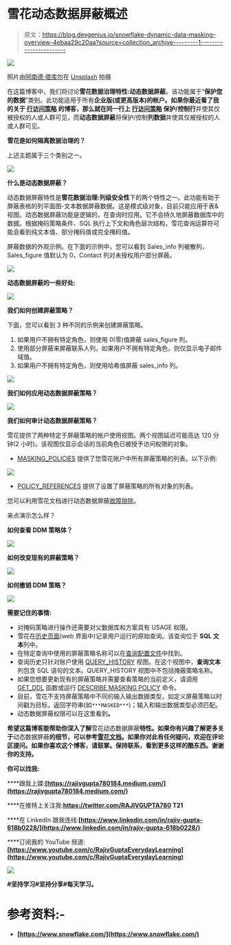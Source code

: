 # 雪花动态数据屏蔽概述

> 原文：<https://blog.devgenius.io/snowflake-dynamic-data-masking-overview-4ebaa29c20aa?source=collection_archive---------1----------------------->

![](img/d81b489564823921a2e8d460a657670a.png)

照片由[阿南德·塔库尔](https://unsplash.com/@oversorted?utm_source=medium&utm_medium=referral)在 [Unsplash](https://unsplash.com?utm_source=medium&utm_medium=referral) 拍摄

在这篇博客中，我们将讨论**雪花数据治理特性:动态数据屏蔽**。该功能属于“**保护您的数据**”类别。此功能适用于所有**企业版(或更高版本)**的帐户。如果你最近看了我的关于 [**行访问策略**](https://rajivgupta780184.medium.com/snowflake-data-governance-row-access-policy-overview-91b50d604a57) 的博客，那么就在同一行上 [**行访问策略**](https://rajivgupta780184.medium.com/snowflake-data-governance-row-access-policy-overview-91b50d604a57) 保护/控制**行**并使其仅被授权的人或人群可见，而**动态数据屏蔽**将保护/控制**列数据**并使其仅被授权的人或人群可见。

**雪花是如何隔离数据治理的？**

上述主题属于三个类别之一。

![](img/2ee1d3c02fe438e200674cb7d06445a5.png)

**什么是动态数据屏蔽？**

动态数据屏蔽特性是**雪花数据治理:列级安全性**下的两个特性之一。此功能有助于屏蔽表格的列平面图-文本数据屏蔽数据。这是模式级对象，目前只能应用于表&视图。动态数据屏蔽功能是逻辑的，在查询时应用。它不会持久地屏蔽数据库中的数据。根据掩码策略条件、SQL 执行上下文和角色层次结构，雪花查询运算符可能会看到纯文本值、部分掩码值或完全掩码值。

屏蔽数据的外观示例。在下面的示例中，您可以看到 Sales_info 列被散列，Sales_figure 值默认为 0，Contact 列对未授权用户部分屏蔽。

![](img/2515f2e90e7519d00edc98ebbc9a2dae.png)

**动态数据屏蔽的一些好处:**

![](img/f5511626f819db423e0f06900edfec2c.png)

**我们如何创建屏蔽策略？**

下面，您可以看到 3 种不同的示例来创建屏蔽策略。

1.  如果用户不拥有特定角色，则使用 0(零)值屏蔽 sales_figure 列。
2.  使用部分屏蔽来屏蔽联系人列，如果用户不拥有特定角色，则仅显示电子邮件域值。
3.  如果用户不拥有特定角色，则使用哈希值屏蔽 sales_info 列。

![](img/7a0ad2ee5cc9ae46d9df0c0ef600721a.png)

**我们如何应用动态数据屏蔽策略？**

![](img/47fdbbca9fdf723b9823b09b92b1f6ae.png)

**我们如何审计动态数据屏蔽策略？**

雪花提供了两种特定于屏蔽策略的帐户使用视图。两个视图延迟可能高达 120 分钟(2 小时)。该视图仅显示会话的当前角色已被授予访问权限的对象。

*   [MASKING_POLICIES](https://docs.snowflake.com/en/sql-reference/account-usage/masking_policies.html) 提供了您雪花账户中所有屏蔽策略的列表。以下示例:

![](img/5466d3a248c16b9b9688c7247b491adf.png)

*   [POLICY_REFERENCES](https://docs.snowflake.com/en/sql-reference/account-usage/policy_references.html) 提供了设置了屏蔽策略的所有对象的列表。

您可以利用雪花文档进行动态数据屏蔽[故障排除](https://docs.snowflake.com/en/user-guide/security-column-ddm-intro.html#troubleshooting-dynamic-data-masking)。

来点演示怎么样？

**如何查看 DDM 策略体？**

![](img/753e03de0fc9252cb3be9b2a46e299bd.png)

**如何改变现有的屏蔽策略？**

![](img/76bd579199f997d286fccce047ade147.png)

**如何撤销 DDM 策略？**

![](img/214c6e930699304b8ae8a165493ff469.png)

**需要记住的事情:**

*   对掩码策略进行操作还需要对父数据库和方案具有 USAGE 权限。
*   雪花在[历史页面](https://docs.snowflake.com/en/user-guide/ui-history.html)(web 界面中)记录用户运行的原始查询。该查询位于 **SQL 文本**列中。
*   在特定查询中使用的屏蔽策略名称可以在[查询配置文件](https://docs.snowflake.com/en/user-guide/ui-query-profile.html)中找到。
*   查询历史只针对账户使用 [QUERY_HISTORY](https://docs.snowflake.com/en/sql-reference/account-usage/query_history.html) 视图。在这个视图中，**查询文本**列包含 SQL 语句的文本。QUERY_HISTORY 视图中不包括掩蔽策略名称。
*   如果您想要更新现有的屏蔽策略并需要查看策略的当前定义，请调用 [GET_DDL](https://docs.snowflake.com/en/sql-reference/functions/get_ddl.html) 函数或运行 [DESCRIBE MASKING POLICY](https://docs.snowflake.com/en/sql-reference/sql/desc-masking-policy.html) 命令。
*   目前，雪花不支持屏蔽策略中不同的输入输出数据类型，如定义屏蔽策略以时间戳为目标，返回字符串(如`***MASKED***`)；输入和输出数据类型必须匹配。
*   动态数据屏蔽权限可以在这里看到[](https://docs.snowflake.com/en/user-guide/security-column-ddm-intro.html#dynamic-data-masking-privileges)****。****

**希望这篇博客能帮助你深入了解**雪花动态数据屏蔽**特性。如果你有兴趣了解更多关于**动态数据屏蔽**的细节，可以参考[雪花文档](https://docs.snowflake.com/en/user-guide/security-column-ddm.html)。如果你对此有任何疑问，欢迎在评论区提问。如果你喜欢这个博客，请鼓掌。保持联系，看到更多这样的酷东西。谢谢你的支持。**

****你可以找我:****

****跟我上媒:**[https://rajivgupta780184.medium.com/](https://rajivgupta780184.medium.com/)**

****在推特上关注我:**https://twitter.com/RAJIVGUPTA780 T21**

****在 LinkedIn 跟我连线:**[https://www.linkedin.com/in/rajiv-gupta-618b0228/](https://www.linkedin.com/in/rajiv-gupta-618b0228/)**

****订阅我的 YouTube 频道:**[https://www.youtube.com/c/RajivGuptaEverydayLearning](https://www.youtube.com/c/RajivGuptaEverydayLearning)**

**![](img/9654e5a2314790205c0a73586ae44f2f.png)**

**#坚持学习#坚持分享#每天学习。**

# **参考资料:-**

*   **[https://www.snowflake.com/](https://www.snowflake.com/)**